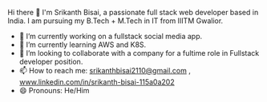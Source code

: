  Hi there 👋
I'm Srikanth Bisai, a passionate full stack web developer based in India. I am pursuing my B.Tech + M.Tech in IT from IIITM Gwalior.

   
- 🔭 I’m currently working on a fullstack social media app.
- 🌱 I’m currently learning AWS and K8S.
- 👯 I’m looking to collaborate with a company for a fultime role in Fullstack developer position.
- 📫 How to reach me: srikanthbisai2110@gmail.com , www.linkedin.com/in/srikanth-bisai-115a0a202
- 😄 Pronouns: He/Him
